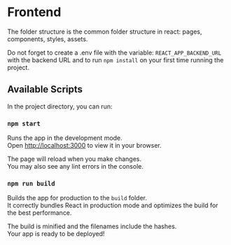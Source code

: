 # Frontend

The folder structure is the common folder structure in react: pages, components, styles, assets.

Do not forget to create a .env file with the variable:
```REACT_APP_BACKEND_URL``` with the backend URL and to run ```npm install``` on your first time running the project.

## Available Scripts

In the project directory, you can run:

### `npm start`

Runs the app in the development mode.\
Open [http://localhost:3000](http://localhost:3000) to view it in your browser.

The page will reload when you make changes.\
You may also see any lint errors in the console.


### `npm run build`

Builds the app for production to the `build` folder.\
It correctly bundles React in production mode and optimizes the build for the best performance.

The build is minified and the filenames include the hashes.\
Your app is ready to be deployed!




